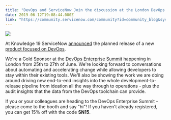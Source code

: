 ```yaml
---
title: "DevOps and ServiceNow Join the discussion at the London DevOps Enterprise Summit"
date: 2019-06-12T19:08:44.000Z
link: "https://community.servicenow.com/community?id=community_blog&sys_id=29590130db8ef780e0e80b55ca96191f"
---
```

<p><img src="https://community.servicenow.com/b3094db8db4ef780e0e80b55ca961929.iix" /></p>
<p>At Knowledge 19 ServiceNow <a title="DevOps announcement video" href="https://knowledge.servicenow.com/video-library/day-2-it-workflows-demo-rj-jainendra-pablo-stern.html" target="_blank" rel="noopener noreferrer nofollow">announced</a> the planned release of a new <a title="ServiceNow DevOps" href="https://www.servicenow.com/products/devops.html" target="_blank" rel="noopener noreferrer nofollow">product focused on DevOps</a>.</p>
<p>We&#39;re a Gold Sponsor at the <a title="DOES London web site" href="https://events.itrevolution.com/eur/" target="_blank" rel="noopener noreferrer nofollow">DevOps Enterprise Summit</a> happening in London from 25th to 27th of June. We&#39;re looking forward to conversations about automating and accelerating change while allowing developers to stay within their existing tools. We&#39;ll also be showing the work we are doing around driving new end-to-end insights into the whole development-to-release pipeline from ideation all the way through to operations - plus the audit insights that the data from the DevOps toolchain can provide. </p>
<p>If you or your colleagues are heading to the DevOps Enterprise Summit - please come to the booth and say &#34;hi&#34;! If you haven&#39;t already registered, you can get 15% off with the code <strong>SN15</strong>.</p>